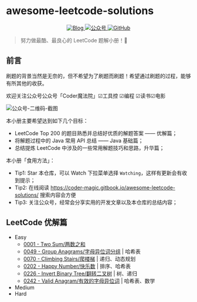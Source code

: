 # awesome-leetcode-solutions

<!-- 徽章（Badge） -->
<p align="center">
  <a href="https://michael728.github.io/">
    <img src="https://img.shields.io/badge/%E5%8D%9A%E5%AE%A2-Blog-brightgreen" alt="Blog">
  </a>
  <a href="#公众号">
    <img src="https://img.shields.io/badge/%E5%85%AC%E4%BC%97%E5%8F%B7-Coder%E9%AD%94%E6%B3%95%E9%99%A2-blue" alt="公众号">
  </a>
  <a href="#">
    <img alt="GitHub" src="https://img.shields.io/github/license/awesome-wiki/awesome-wiki-bookmarks">
  </a>
</p>

> 努力做最酷、最良心的 LeetCode 题解小册！🚀

## 前言

刷题的背景当然是无奈的，但不希望为了刷题而刷题！希望通过刷题的过程，能够有所其他的收获。

欢迎关注公众号公众号「Coder魔法院」☑工具控 ☑编程 ☑读书☑电影

<!-- ![微信公众号](images/0000-media/coder-magic-public.png) -->

![公众号-二维码-截图](https://gitee.com/michael_xiang/images/raw/master/uPic/公众号-二维码-截图.png)

本小册主要希望达到如下几个目标：
- LeetCode Top 200 的题目熟悉并总结好优质的解题答案 —— 优解篇；
- 将解题过程中的 Java 常用 API 总结 —— Java 基础篇；
- 总结提炼 LeetCode 中涉及的一些常用解题技巧和思路，升华篇；

本小册「食用方法」：
- Tip1: Star 本仓库，可以 Watch 下拉菜单选择 `Watching`，这样有更新会有收到提示；
- Tip2: 在线阅读 https://coder-magic.gitbook.io/awesome-leetcode-solutions/ 搜索内容会方便
- Tip3: 关注公众号，经常会分享实用的开发文章以及本仓库的总结内容；

## LeetCode 优解篇

* Easy
    * [0001 - Two Sum/两数之和](solutions/0001-TwoSum/README.md)
    * [0049 - Group Anagrams/字母异位词分组](solutions/0049-GroupAnagrams/README.md) | 哈希表
    * [0070 - Climbing Stairs/爬楼梯](solutions/0070-ClimbingStairs/README.md) | 递归、动态规划  
    * [0202 - Happy Number/快乐数](solutions/0202-HappyNumber/README.md) | 排序、哈希表
    * [0226 - Invert Binary Tree/翻转二叉树](solutions/0226-InvertBinaryTree/README.md) | 树、递归
    * [0242 - Valid Anagram/有效的字母异位词](solutions/0242-ValidAnagram/README.md) | 哈希表、数学
* Medium
* Hard